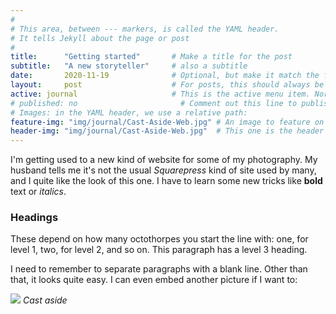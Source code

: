 ```yaml
---
#
# This area, between --- markers, is called the YAML header.
# It tells Jekyll about the page or post
#
title:      "Getting started"       # Make a title for the post
subtitle:   "A new storyteller"     # also a subtitle
date:       2020-11-19              # Optional, but make it match the filename date
layout:     post                    # For posts, this should always be "post"
active: journal                     # This is the active menu item. Normally "journal"
# published: no                       # Comment out this line to publish the post
# Images: in the YAML header, we use a relative path:
feature-img: "img/journal/Cast-Aside-Web.jpg" # An image to feature on the "journals" page
header-img: "img/journal/Cast-Aside-Web.jpg"  # This one is the header image
---
```


I'm getting used to a new kind of website for some of my photography. My husband tells me it's not the usual *Squarepress* kind of site used by many, and I quite like the look of this one. I have to learn some new tricks like **bold** text or *italics*.

### Headings
These depend on how many octothorpes you start the line with: one, for level 1, two, for level 2, and so on. This paragraph has a level 3 heading.

I need to remember to separate paragraphs with a blank line. Other than that, it looks quite easy. I can even embed another picture if I want to:

![]({{site.url}}{{site.baseurl}}/img/journal/Cast-Aside-Web.jpg)
*Cast aside*

<!-- Notice in the body of the post, we have to add on "{{site.url}}{{site.baseurl}}/" for the image. -->

<!-- 
This is an HTML comment that will be sent to the browser but not normally displayed to the user. Everything bewteen the delimiters is a comment. Handy for your own notes, but remember whatever you put here can be seen in the browser by "view source".
-->
